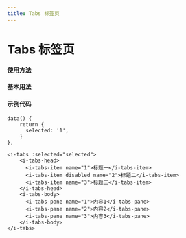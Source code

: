 ```yaml
---
title: Tabs 标签页
---
```

# Tabs 标签页

**使用方法**

#### 基本用法

<ClientOnly>
<tabs-demos></tabs-demos>
</ClientOnly>

#### 示例代码

```vue
data() {
    return {
      selected: '1',
    }
},

<i-tabs :selected="selected">
    <i-tabs-head>
      <i-tabs-item name="1">标题一</i-tabs-item>
      <i-tabs-item disabled name="2">标题二</i-tabs-item>
      <i-tabs-item name="3">标题三</i-tabs-item>
    </i-tabs-head>
    <i-tabs-body>
      <i-tabs-pane name="1">内容1</i-tabs-pane>
      <i-tabs-pane name="2">内容2</i-tabs-pane>
      <i-tabs-pane name="3">内容3</i-tabs-pane>
    </i-tabs-body>
</i-tabs>
```
